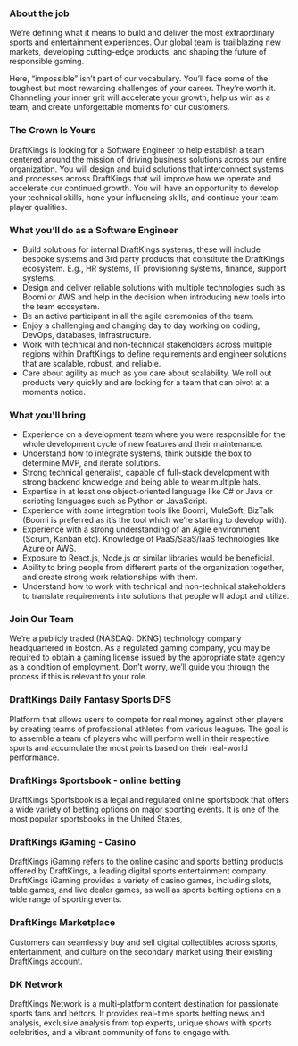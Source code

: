 ### About the job
We’re defining what it means to build and deliver the most extraordinary sports and entertainment experiences. Our global team is trailblazing new markets, developing cutting-edge products, and shaping the future of responsible gaming.

Here, “impossible” isn’t part of our vocabulary. You’ll face some of the toughest but most rewarding challenges of your career. They’re worth it. Channeling your inner grit will accelerate your growth, help us win as a team, and create unforgettable moments for our customers.

### The Crown Is Yours

DraftKings is looking for a Software Engineer to help establish a team centered around the mission of driving business solutions across our entire organization. You will design and build solutions that interconnect systems and processes across DraftKings that will improve how we operate and accelerate our continued growth. You will have an opportunity to develop your technical skills, hone your influencing skills, and continue your team player qualities.

### What you’ll do as a Software Engineer

- Build solutions for internal DraftKings systems, these will include bespoke systems and 3rd party products that constitute the DraftKings ecosystem. E.g., HR systems, IT provisioning systems, finance, support systems.
- Design and deliver reliable solutions with multiple technologies such as Boomi or AWS and help in the decision when introducing new tools into the team ecosystem.
- Be an active participant in all the agile ceremonies of the team.
- Enjoy a challenging and changing day to day working on coding, DevOps, databases, infrastructure.
- Work with technical and non-technical stakeholders across multiple regions within DraftKings to define requirements and engineer solutions that are scalable, robust, and reliable.
- Care about agility as much as you care about scalability. We roll out products very quickly and are looking for a team that can pivot at a moment’s notice.


### What you'll bring

- Experience on a development team where you were responsible for the whole development cycle of new features and their maintenance.
- Understand how to integrate systems, think outside the box to determine MVP, and iterate solutions.
- Strong technical generalist, capable of full-stack development with strong backend knowledge and being able to wear multiple hats. 
- Expertise in at least one object-oriented language like C# or Java or scripting languages such as Python or JavaScript.
- Experience with some integration tools like Boomi, MuleSoft, BizTalk (Boomi is preferred as it’s the tool which we’re starting to develop with).
- Experience with a strong understanding of an Agile environment (Scrum, Kanban etc).
Knowledge of PaaS/SaaS/IaaS technologies like Azure or AWS.
- Exposure to React.js, Node.js or similar libraries would be beneficial.
- Ability to bring people from different parts of the organization together, and create strong work relationships with them.
- Understand how to work with technical and non-technical stakeholders to translate requirements into solutions that people will adopt and utilize.


### Join Our Team

We’re a publicly traded (NASDAQ: DKNG) technology company headquartered in Boston. As a regulated gaming company, you may be required to obtain a gaming license issued by the appropriate state agency as a condition of employment. Don’t worry, we’ll guide you through the process if this is relevant to your role.


### DraftKings Daily Fantasy Sports DFS
Platform that allows users to compete for real money against other players by creating teams of professional athletes from various leagues. The goal is to assemble a team of players who will perform well in their respective sports and accumulate the most points based on their real-world performance.

### DraftKings Sportsbook - online betting
DraftKings Sportsbook is a legal and regulated online sportsbook that offers a wide variety of betting options on major sporting events. It is one of the most popular sportsbooks in the United States,

### DraftKings iGaming - Casino
DraftKings iGaming refers to the online casino and sports betting products offered by DraftKings, a leading digital sports entertainment company. DraftKings iGaming provides a variety of casino games, including slots, table games, and live dealer games, as well as sports betting options on a wide range of sporting events.

### DraftKings Marketplace
Customers can seamlessly buy and sell digital collectibles across sports, entertainment, and culture on the secondary market using their existing DraftKings account.

### DK Network
DraftKings Network is a multi-platform content destination for passionate sports fans and bettors. It provides real-time sports betting news and analysis, exclusive analysis from top experts, unique shows with sports celebrities, and a vibrant community of fans to engage with.